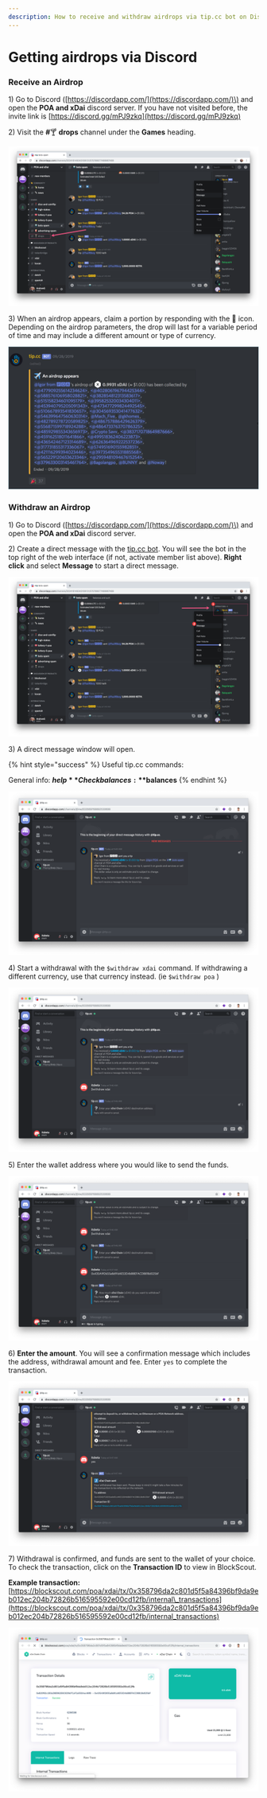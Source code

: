 ```yaml
---
description: How to receive and withdraw airdrops via tip.cc bot on Discord
---
```


# Getting airdrops via Discord

### Receive an Airdrop

1\) Go to Discord \([https://discordapp.com/](https://discordapp.com/)\) and open the **POA and xDai** discord server. If you have not visited before, the invite link is [https://discord.gg/mPJ9zkq](https://discord.gg/mPJ9zkq)

2\) Visit the **\#**🍸 **drops** channel under the **Games** heading.

![Visit the \#drops channel to look for airdrops](../../.gitbook/assets/drops.png)

3\) When an airdrop appears, claim a portion by responding with the 🎉 icon. Depending on the airdrop parameters, the drop will last for a variable period of time and may include a different amount or type of currency.

![37 participants claimed this xDAI airdrop.](../../.gitbook/assets/airdrop_appears.png)

### Withdraw an Airdrop

1\) Go to Discord \([https://discordapp.com/](https://discordapp.com/)\) and open the **POA and xDai** discord server. 

2\) Create a direct message with the [tip.cc bot](https://top.gg/bot/617037497574359050). You will see the bot in the top right of the web interface \(if not, activate member list above\). **Right click** and select **Message** to start a direct message.

![To message the bot directly, Right Click -&amp;gt; Message](../../.gitbook/assets/bot2.png)

3\) A direct message window will open. 

{% hint style="success" %}
Useful tip.cc commands:

General info: **$help**  
Check balances: **$balances**
{% endhint %}

![Beginning of direct message](../../.gitbook/assets/screen-shot-2019-10-15-at-9.46.14-am.png)

4\) Start a withdrawal with the `$withdraw xdai` command. If withdrawing a different currency, use that currency instead. \(ie `$withdraw poa` \)

![Use $withdraw xdai to begin the process](../../.gitbook/assets/screen-shot-2019-10-15-at-9.47.01-am.png)

5\) Enter the wallet address where you would like to send the funds.

![Enter wallet address where funds will be sent](../../.gitbook/assets/screen-shot-2019-10-15-at-9.47.08-am.png)

6\) **Enter the amount**. You will see a confirmation message which includes the address, withdrawal amount and fee. Enter `yes` to complete the transaction.

![Enter yes to complete the transaction](../../.gitbook/assets/screen-shot-2019-10-15-at-9.47.27-am.png)

7\) Withdrawal is confirmed, and funds are sent to the wallet of your choice. To check the transaction, click on the **Transaction ID** to view in BlockScout.

**Example transaction:** [https://blockscout.com/poa/xdai/tx/0x358796da2c801d5f5a84396bf9da9eb012ec204b72826b516595592e00cd12fb/internal\_transactions](https://blockscout.com/poa/xdai/tx/0x358796da2c801d5f5a84396bf9da9eb012ec204b72826b516595592e00cd12fb/internal_transactions)

![Transaction in BlockScout](../../.gitbook/assets/screen-shot-2019-10-15-at-9.47.36-am.png)

